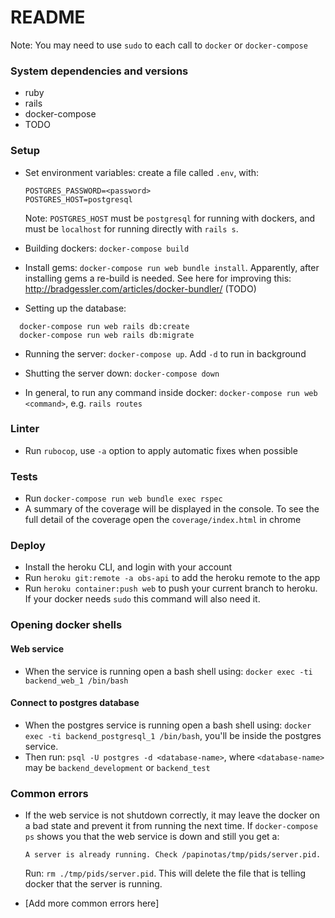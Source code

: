 # README

Note: You may need to use `sudo` to each call to `docker` or `docker-compose`

### System dependencies and versions
* ruby
* rails
* docker-compose
* TODO

### Setup
* Set environment variables: create a file called `.env`, with:
  ```
  POSTGRES_PASSWORD=<password>
  POSTGRES_HOST=postgresql
  ```
  Note: `POSTGRES_HOST` must be `postgresql` for running with dockers, and must be `localhost` for running directly with `rails s`.

* Building dockers: `docker-compose build`

* Install gems: `docker-compose run web bundle install`. Apparently, after installing gems a re-build is needed.
  See here for improving this: http://bradgessler.com/articles/docker-bundler/ (TODO)

* Setting up the database:
```
  docker-compose run web rails db:create
  docker-compose run web rails db:migrate
```

* Running the server: `docker-compose up`. Add `-d` to run in background

* Shutting the server down: `docker-compose down`

* In general, to run any command inside docker: `docker-compose run web <command>`, e.g. `rails routes`

### Linter
* Run `rubocop`, use `-a` option to apply automatic fixes when possible

### Tests
* Run `docker-compose run web bundle exec rspec`
* A summary of the coverage will be displayed in the console. To see the full detail of the coverage open the `coverage/index.html` in chrome



### Deploy
* Install the heroku CLI, and login with your account
* Run `heroku git:remote -a obs-api` to add the heroku remote to the app
* Run `heroku container:push web` to push your current branch to heroku. If your docker needs `sudo` this command will also need it.



### Opening docker shells

#### Web service  
* When the service is running open a bash shell using: `docker exec -ti backend_web_1 /bin/bash`

#### Connect to postgres database  
* When the postgres service is running open a bash shell using: `docker exec -ti backend_postgresql_1 /bin/bash`, you'll be inside the postgres service.
* Then run: `psql -U postgres -d <database-name>`, where `<database-name>` may be `backend_development` or `backend_test`



### Common errors
* If the web service is not shutdown correctly, it may leave the docker on a bad state and prevent it from running the next time. If `docker-compose ps` shows you that the web service is down and still you get a:
  ```
  A server is already running. Check /papinotas/tmp/pids/server.pid.
  ```
  Run: `rm ./tmp/pids/server.pid`. This will delete the file that is telling docker that the server is running.

* [Add more common errors here]
